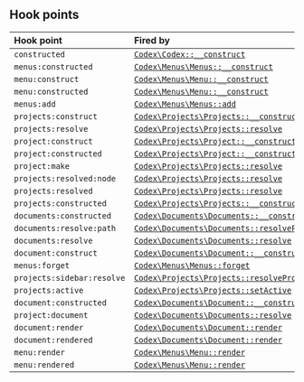 <!---
title: Hooks
subtitle: Develop
-->


## Hook points

| Hook point                 | Fired by                                                                                                                         |
|:---------------------------|:---------------------------------------------------------------------------------------------------------------------------------|
| `constructed`              | [`Codex\Codex::__construct`](hooks.md#codex:phpdoc:popover:Codex\Codex:__construct)                                              |
| `menus:constructed`        | [`Codex\Menus\Menus::__construct`](#codex:phpdoc:popover:Codex\Menus\Menus:__construct)                                          |
| `menu:construct`           | [`Codex\Menus\Menu::__construct`](#codex:phpdoc:popover:Codex\Menus\Menu::__construct)                                           |
| `menu:constructed`         | [`Codex\Menus\Menu::__construct`](#codex:phpdoc:popover:Codex\Menus\Menu::__construct)                                           |
| `menus:add`                | [`Codex\Menus\Menus::add`](#codex:phpdoc:popover:Codex\Menus\Menus::add)                                                         |
| `projects:construct`       | [`Codex\Projects\Projects::__construct`](#codex:phpdoc:popover:Codex\Projects\Projects::__construct)                             |
| `projects:resolve`         | [`Codex\Projects\Projects::resolve`](#codex:phpdoc:popover:Codex\Projects\Projects::resolve)                                     |
| `project:construct`        | [`Codex\Projects\Project::__construct`](#codex:phpdoc:popover:Codex\Projects\Project::__construct)                               |
| `project:constructed`      | [`Codex\Projects\Project::__construct`](#codex:phpdoc:popover:Codex\Projects\Project::__construct)                               |
| `project:make`             | [`Codex\Projects\Projects::resolve`](#codex:phpdoc:popover:Codex\Projects\Projects::resolve)                                     |
| `projects:resolved:node`   | [`Codex\Projects\Projects::resolve`](#codex:phpdoc:popover:Codex\Projects\Projects::resolve)                                     |
| `projects:resolved`        | [`Codex\Projects\Projects::resolve`](#codex:phpdoc:popover:Codex\Projects\Projects::resolve)                                     |
| `projects:constructed`     | [`Codex\Projects\Projects::__construct`](#codex:phpdoc:popover:Codex\Projects\Projects::__construct)                             |
| `documents:constructed`    | [`Codex\Documents\Documents::__construct`](#codex:phpdoc:popover:Codex\Documents\Documents::__construct)                         |
| `documents:resolve:path`   | [`Codex\Documents\Documents::resolvePathName`](#codex:phpdoc:popover:Codex\Documents\Documents::resolvePathName)                 |
| `documents:resolve`        | [`Codex\Documents\Documents::resolve`](#codex:phpdoc:popover:Codex\Documents\Documents::resolve)                                 |
| `document:construct`       | [`Codex\Documents\Document::__construct`](#codex:phpdoc:popover:Codex\Documents\Document::__construct)                           |
| `menus:forget`             | [`Codex\Menus\Menus::forget`](#codex:phpdoc:popover:Codex\Menus\Menus::forget)                                                   |
| `projects:sidebar:resolve` | [`Codex\Projects\Projects::resolveProjectSidebarMenu`](#codex:phpdoc:popover:Codex\Projects\Projects::resolveProjectSidebarMenu) |
| `projects:active`          | [`Codex\Projects\Projects::setActive`](#codex:phpdoc:popover:Codex\Projects\Projects::setActive)                                 |
| `document:constructed`     | [`Codex\Documents\Document::__construct`](#codex:phpdoc:popover:Codex\Documents\Document::__construct)                           |
| `project:document`         | [`Codex\Documents\Documents::resolve`](#codex:phpdoc:popover:Codex\Documents\Documents::resolve)                                 |
| `document:render`          | [`Codex\Documents\Document::render`](#codex:phpdoc:popover:Codex\Documents\Document::render)                                     |
| `document:rendered`        | [`Codex\Documents\Document::render`](#codex:phpdoc:popover:Codex\Documents\Document::render)                                     |
| `menu:render`              | [`Codex\Menus\Menu::render`](#codex:phpdoc:popover:Codex\Menus\Menu::render)                                                     |
| `menu:rendered`            | [`Codex\Menus\Menu::render`](#codex:phpdoc:popover:Codex\Menus\Menu::render)                                                     |


